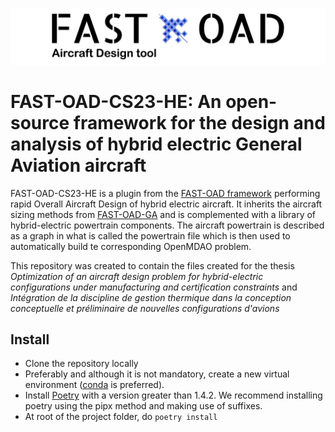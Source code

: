 ![](FAST_OAD_logo.jpg) 

FAST-OAD-CS23-HE: An open-source framework for the design and analysis of hybrid electric General Aviation aircraft
======================================================================================

FAST-OAD-CS23-HE is a plugin from the [FAST-OAD framework](https://github.com/fast-aircraft-design/FAST-OAD) performing rapid Overall Aircraft Design of hybrid electric aircraft. It inherits the aircraft sizing methods from [FAST-OAD-GA](https://github.com/supaero-aircraft-design/FAST-GA) and is complemented with a library of hybrid-electric powertrain components. The aircraft powertrain is described as a graph in what is called the powertrain file which is then used to automatically build te corresponding OpenMDAO problem.

This repository was created to contain the files created for the thesis *Optimization of an 
aircraft design problem for hybrid-electric configurations
under manufacturing and certification constraints* and *Intégration de la discipline de gestion 
thermique dans la conception conceptuelle et préliminaire de nouvelles configurations d'avions*

Install
-------

* Clone the repository locally
* Preferably and although it is not mandatory, create a new virtual environment ([conda](https://docs.conda.io/en/latest/) is preferred).
* Install [Poetry](https://python-poetry.org/docs/) with a version greater than 1.4.2. We recommend installing poetry using the pipx method and making use of suffixes.
* At root of the project folder, do `poetry install`
